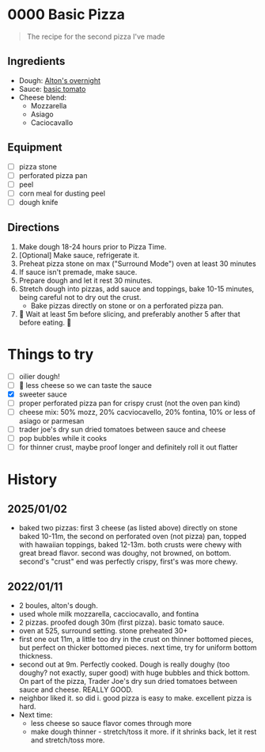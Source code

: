 # 0000 Basic Pizza

> The recipe for the second pizza I've made

## Ingredients

- Dough: [Alton's overnight](./doughs/altons-overnight.md)
- Sauce: [basic tomato](./sauces/basic-tomato.md)
- Cheese blend:
    - Mozzarella
    - Asiago
    - Caciocavallo

## Equipment

- [ ] pizza stone
- [ ] perforated pizza pan
- [ ] peel
- [ ] corn meal for dusting peel
- [ ] dough knife

## Directions

1. Make dough 18-24 hours prior to Pizza Time.
2. [Optional] Make sauce, refrigerate it. 
3. Preheat pizza stone on max ("Surround Mode") oven at least 30 minutes
4. If sauce isn't premade, make sauce.
5. Prepare dough and let it rest 30 minutes.
6. Stretch dough into pizzas, add sauce and toppings, bake 10-15 minutes, being careful not to dry out the crust.
    - Bake pizzas directly on stone or on a perforated pizza pan.
7. 🚨 Wait at least 5m before slicing, and preferably another 5 after that before eating. 🚨

# Things to try

- [ ] oilier dough!
- [ ] 🚨 less cheese so we can taste the sauce
- [x] sweeter sauce
- [ ] proper perforated pizza pan for crispy crust (not the oven pan kind)
- [ ] cheese mix: 50% mozz, 20% cacviocavello, 20% fontina, 10% or less of asiago or parmesan
- [ ] trader joe's dry sun dried tomatoes between sauce and cheese
- [ ] pop bubbles while it cooks
- [ ] for thinner crust, maybe proof longer and definitely roll it out flatter 

# History

## 2025/01/02
- baked two pizzas: first 3 cheese (as listed above) directly on stone baked 10-11m, the second on perforated oven (not pizza) pan, topped with hawaiian toppings, baked 12-13m. both crusts were chewy with great bread flavor. second was doughy, not browned, on bottom. second's "crust" end was perfectly crispy, first's was more chewy.

## 2022/01/11

- 2 boules, alton's dough.
- used whole milk mozzarella, cacciocavallo, and fontina
- 2 pizzas. proofed dough 30m (first pizza). basic tomato sauce. 
- oven at 525, surround setting. stone preheated 30+
- first one out 11m, a little too dry in the crust on thinner bottomed pieces, but perfect on thicker bottomed pieces. next time, try for uniform bottom thickness.
- second out at 9m. Perfectly cooked. Dough is really doughy (too doughy? not exactly, super good) with huge bubbles and thick bottom. On part of the pizza, Trader Joe's dry sun dried tomatoes between sauce and cheese. REALLY GOOD.
- neighbor liked it. so did i. good pizza is easy to make. excellent pizza is hard. 
- Next time:
    - less cheese so sauce flavor comes through more
    - make dough thinner - stretch/toss it more. if it shrinks back, let it rest and stretch/toss more.
